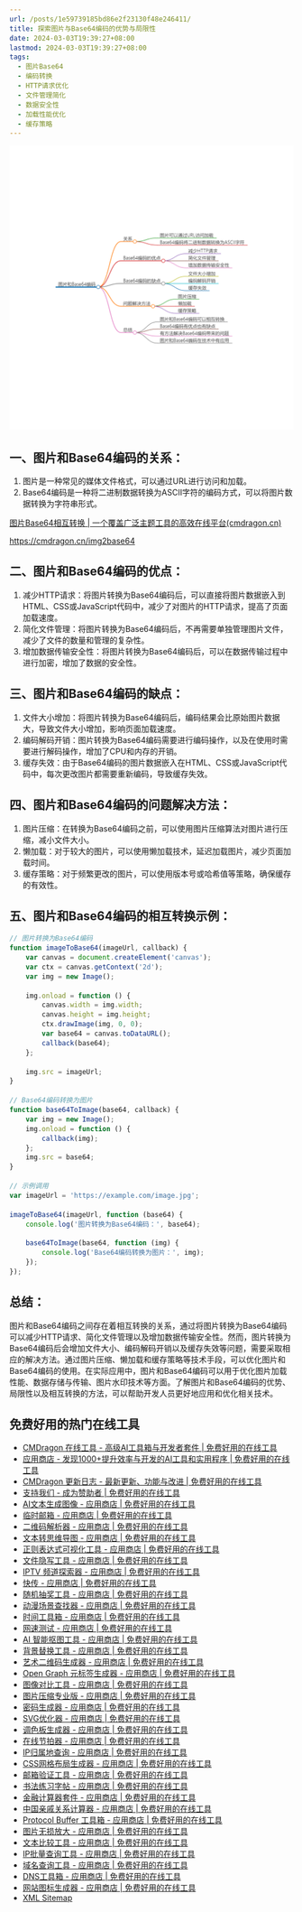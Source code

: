 ```yaml
---
url: /posts/1e59739185bd86e2f23130f48e246411/
title: 探索图片与Base64编码的优势与局限性
date: 2024-03-03T19:39:27+08:00
lastmod: 2024-03-03T19:39:27+08:00
tags:
  - 图片Base64
  - 编码转换
  - HTTP请求优化
  - 文件管理简化
  - 数据安全性
  - 加载性能优化
  - 缓存策略
---
```



<img src="/images/2024_03_03 19_42_35.png" title="2024_03_03 19_42_35.png" alt="2024_03_03 19_42_35.png"/>

## 一、图片和Base64编码的关系：

1. 图片是一种常见的媒体文件格式，可以通过URL进行访问和加载。
2. Base64编码是一种将二进制数据转换为ASCII字符的编码方式，可以将图片数据转换为字符串形式。

[图片Base64相互转换 | 一个覆盖广泛主题工具的高效在线平台(cmdragon.cn)](https://cmdragon.cn/img2base64)

https://cmdragon.cn/img2base64

## 二、图片和Base64编码的优点：

1. 减少HTTP请求：将图片转换为Base64编码后，可以直接将图片数据嵌入到HTML、CSS或JavaScript代码中，减少了对图片的HTTP请求，提高了页面加载速度。
2. 简化文件管理：将图片转换为Base64编码后，不再需要单独管理图片文件，减少了文件的数量和管理的复杂性。
3. 增加数据传输安全性：将图片转换为Base64编码后，可以在数据传输过程中进行加密，增加了数据的安全性。

## 三、图片和Base64编码的缺点：

1. 文件大小增加：将图片转换为Base64编码后，编码结果会比原始图片数据大，导致文件大小增加，影响页面加载速度。
2. 编码解码开销：图片转换为Base64编码需要进行编码操作，以及在使用时需要进行解码操作，增加了CPU和内存的开销。
3. 缓存失效：由于Base64编码的图片数据嵌入在HTML、CSS或JavaScript代码中，每次更改图片都需要重新编码，导致缓存失效。

## 四、图片和Base64编码的问题解决方法：

1. 图片压缩：在转换为Base64编码之前，可以使用图片压缩算法对图片进行压缩，减小文件大小。
2. 懒加载：对于较大的图片，可以使用懒加载技术，延迟加载图片，减少页面加载时间。
3. 缓存策略：对于频繁更改的图片，可以使用版本号或哈希值等策略，确保缓存的有效性。

## 五、图片和Base64编码的相互转换示例：

```javascript
// 图片转换为Base64编码
function imageToBase64(imageUrl, callback) {
    var canvas = document.createElement('canvas');
    var ctx = canvas.getContext('2d');
    var img = new Image();

    img.onload = function () {
        canvas.width = img.width;
        canvas.height = img.height;
        ctx.drawImage(img, 0, 0);
        var base64 = canvas.toDataURL();
        callback(base64);
    };

    img.src = imageUrl;
}

// Base64编码转换为图片
function base64ToImage(base64, callback) {
    var img = new Image();
    img.onload = function () {
        callback(img);
    };
    img.src = base64;
}

// 示例调用
var imageUrl = 'https://example.com/image.jpg';

imageToBase64(imageUrl, function (base64) {
    console.log('图片转换为Base64编码：', base64);

    base64ToImage(base64, function (img) {
        console.log('Base64编码转换为图片：', img);
    });
});
```

## 总结：

图片和Base64编码之间存在着相互转换的关系，通过将图片转换为Base64编码可以减少HTTP请求、简化文件管理以及增加数据传输安全性。然而，图片转换为Base64编码后会增加文件大小、编码解码开销以及缓存失效等问题，需要采取相应的解决方法。通过图片压缩、懒加载和缓存策略等技术手段，可以优化图片和Base64编码的使用。在实际应用中，图片和Base64编码可以用于优化图片加载性能、数据存储与传输、图片水印技术等方面。了解图片和Base64编码的优势、局限性以及相互转换的方法，可以帮助开发人员更好地应用和优化相关技术。

## 免费好用的热门在线工具

- [CMDragon 在线工具 - 高级AI工具箱与开发者套件 | 免费好用的在线工具](https://tools.cmdragon.cn/zh)
- [应用商店 - 发现1000+提升效率与开发的AI工具和实用程序 | 免费好用的在线工具](https://tools.cmdragon.cn/zh/apps?category=trending)
- [CMDragon 更新日志 - 最新更新、功能与改进 | 免费好用的在线工具](https://tools.cmdragon.cn/zh/changelog)
- [支持我们 - 成为赞助者 | 免费好用的在线工具](https://tools.cmdragon.cn/zh/sponsor)
- [AI文本生成图像 - 应用商店 | 免费好用的在线工具](https://tools.cmdragon.cn/zh/apps/text-to-image-ai)
- [临时邮箱 - 应用商店 | 免费好用的在线工具](https://tools.cmdragon.cn/zh/apps/temp-email)
- [二维码解析器 - 应用商店 | 免费好用的在线工具](https://tools.cmdragon.cn/zh/apps/qrcode-parser)
- [文本转思维导图 - 应用商店 | 免费好用的在线工具](https://tools.cmdragon.cn/zh/apps/text-to-mindmap)
- [正则表达式可视化工具 - 应用商店 | 免费好用的在线工具](https://tools.cmdragon.cn/zh/apps/regex-visualizer)
- [文件隐写工具 - 应用商店 | 免费好用的在线工具](https://tools.cmdragon.cn/zh/apps/steganography-tool)
- [IPTV 频道探索器 - 应用商店 | 免费好用的在线工具](https://tools.cmdragon.cn/zh/apps/iptv-explorer)
- [快传 - 应用商店 | 免费好用的在线工具](https://tools.cmdragon.cn/zh/apps/snapdrop)
- [随机抽奖工具 - 应用商店 | 免费好用的在线工具](https://tools.cmdragon.cn/zh/apps/lucky-draw)
- [动漫场景查找器 - 应用商店 | 免费好用的在线工具](https://tools.cmdragon.cn/zh/apps/anime-scene-finder)
- [时间工具箱 - 应用商店 | 免费好用的在线工具](https://tools.cmdragon.cn/zh/apps/time-toolkit)
- [网速测试 - 应用商店 | 免费好用的在线工具](https://tools.cmdragon.cn/zh/apps/speed-test)
- [AI 智能抠图工具 - 应用商店 | 免费好用的在线工具](https://tools.cmdragon.cn/zh/apps/background-remover)
- [背景替换工具 - 应用商店 | 免费好用的在线工具](https://tools.cmdragon.cn/zh/apps/background-replacer)
- [艺术二维码生成器 - 应用商店 | 免费好用的在线工具](https://tools.cmdragon.cn/zh/apps/artistic-qrcode)
- [Open Graph 元标签生成器 - 应用商店 | 免费好用的在线工具](https://tools.cmdragon.cn/zh/apps/open-graph-generator)
- [图像对比工具 - 应用商店 | 免费好用的在线工具](https://tools.cmdragon.cn/zh/apps/image-comparison)
- [图片压缩专业版 - 应用商店 | 免费好用的在线工具](https://tools.cmdragon.cn/zh/apps/image-compressor)
- [密码生成器 - 应用商店 | 免费好用的在线工具](https://tools.cmdragon.cn/zh/apps/password-generator)
- [SVG优化器 - 应用商店 | 免费好用的在线工具](https://tools.cmdragon.cn/zh/apps/svg-optimizer)
- [调色板生成器 - 应用商店 | 免费好用的在线工具](https://tools.cmdragon.cn/zh/apps/color-palette)
- [在线节拍器 - 应用商店 | 免费好用的在线工具](https://tools.cmdragon.cn/zh/apps/online-metronome)
- [IP归属地查询 - 应用商店 | 免费好用的在线工具](https://tools.cmdragon.cn/zh/apps/ip-geolocation)
- [CSS网格布局生成器 - 应用商店 | 免费好用的在线工具](https://tools.cmdragon.cn/zh/apps/css-grid-layout)
- [邮箱验证工具 - 应用商店 | 免费好用的在线工具](https://tools.cmdragon.cn/zh/apps/email-validator)
- [书法练习字帖 - 应用商店 | 免费好用的在线工具](https://tools.cmdragon.cn/zh/apps/calligraphy-practice)
- [金融计算器套件 - 应用商店 | 免费好用的在线工具](https://tools.cmdragon.cn/zh/apps/finance-calculator-suite)
- [中国亲戚关系计算器 - 应用商店 | 免费好用的在线工具](https://tools.cmdragon.cn/zh/apps/chinese-kinship-calculator)
- [Protocol Buffer 工具箱 - 应用商店 | 免费好用的在线工具](https://tools.cmdragon.cn/zh/apps/protobuf-toolkit)
- [图片无损放大 - 应用商店 | 免费好用的在线工具](https://tools.cmdragon.cn/zh/apps/image-upscaler)
- [文本比较工具 - 应用商店 | 免费好用的在线工具](https://tools.cmdragon.cn/zh/apps/text-compare)
- [IP批量查询工具 - 应用商店 | 免费好用的在线工具](https://tools.cmdragon.cn/zh/apps/ip-batch-lookup)
- [域名查询工具 - 应用商店 | 免费好用的在线工具](https://tools.cmdragon.cn/zh/apps/domain-finder)
- [DNS工具箱 - 应用商店 | 免费好用的在线工具](https://tools.cmdragon.cn/zh/apps/dns-toolkit)
- [网站图标生成器 - 应用商店 | 免费好用的在线工具](https://tools.cmdragon.cn/zh/apps/favicon-generator)
- [XML Sitemap](https://tools.cmdragon.cn/sitemap_index.xml)
